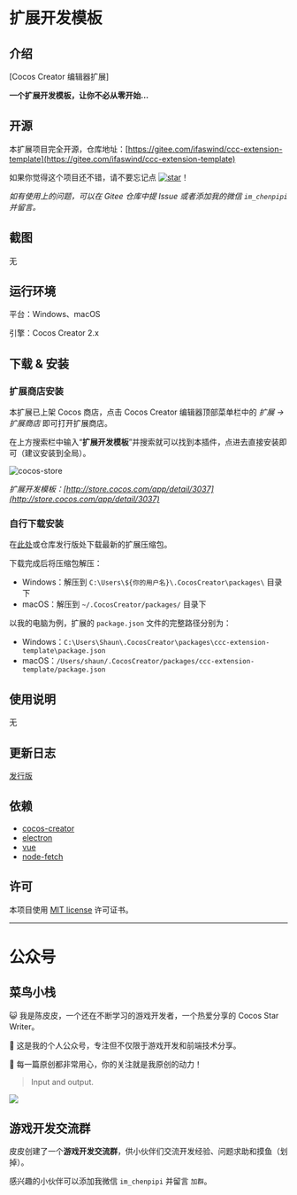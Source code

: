 # 扩展开发模板

## 介绍

[Cocos Creator 编辑器扩展]

**一个扩展开发模板，让你不必从零开始...**



## 开源

本扩展项目完全开源，仓库地址：[https://gitee.com/ifaswind/ccc-extension-template](https://gitee.com/ifaswind/ccc-extension-template)

如果你觉得这个项目还不错，请不要忘记点 [![star](https://gitee.com/ifaswind/ccc-extension-template/badge/star.svg?theme=dark)](https://gitee.com/ifaswind/ccc-extension-template/stargazers)！

*如有使用上的问题，可以在 Gitee 仓库中提 Issue 或者添加我的微信 `im_chenpipi` 并留言。*



## 截图

无



## 运行环境

平台：Windows、macOS

引擎：Cocos Creator 2.x



## 下载 & 安装

### 扩展商店安装

本扩展已上架 Cocos 商店，点击 Cocos Creator 编辑器顶部菜单栏中的 *扩展 -> 扩展商店* 即可打开扩展商店。

在上方搜索栏中输入“**扩展开发模板**”并搜索就可以找到本插件，点进去直接安装即可（建议安装到全局）。

![cocos-store](https://gitee.com/ifaswind/image-storage/raw/master/repositories/ccc-extension-template/cocos-store.png)

*扩展开发模板：[http://store.cocos.com/app/detail/3037](http://store.cocos.com/app/detail/3037)*



### 自行下载安装

在[此处](https://gitee.com/ifaswind/ccc-extension-template/releases)或仓库发行版处下载最新的扩展压缩包。

下载完成后将压缩包解压：

- Windows：解压到 `C:\Users\${你的用户名}\.CocosCreator\packages\` 目录下
- macOS：解压到 `~/.CocosCreator/packages/` 目录下

以我的电脑为例，扩展的 `package.json` 文件的完整路径分别为：

- Windows：`C:\Users\Shaun\.CocosCreator\packages\ccc-extension-template\package.json`
- macOS：`/Users/shaun/.CocosCreator/packages/ccc-extension-template/package.json`



## 使用说明

无



## 更新日志

[发行版](https://gitee.com/ifaswind/ccc-extension-template/releases)



## 依赖

- [cocos-creator](https://github.com/cocos-creator)
- [electron](https://github.com/electron/electron)
- [vue](https://github.com/vuejs/vue)
- [node-fetch](https://github.com/node-fetch/node-fetch)



## 许可

本项目使用 [MIT license](https://opensource.org/licenses/MIT) 许可证书。



---



# 公众号

## 菜鸟小栈

😺 我是陈皮皮，一个还在不断学习的游戏开发者，一个热爱分享的 Cocos Star Writer。

🎨 这是我的个人公众号，专注但不仅限于游戏开发和前端技术分享。

💖 每一篇原创都非常用心，你的关注就是我原创的动力！

> Input and output.

![](https://gitee.com/ifaswind/image-storage/raw/master/weixin/official-account.png)



## 游戏开发交流群

皮皮创建了一个**游戏开发交流群**，供小伙伴们交流开发经验、问题求助和摸鱼（划掉）。

感兴趣的小伙伴可以添加我微信 `im_chenpipi` 并留言 `加群`。